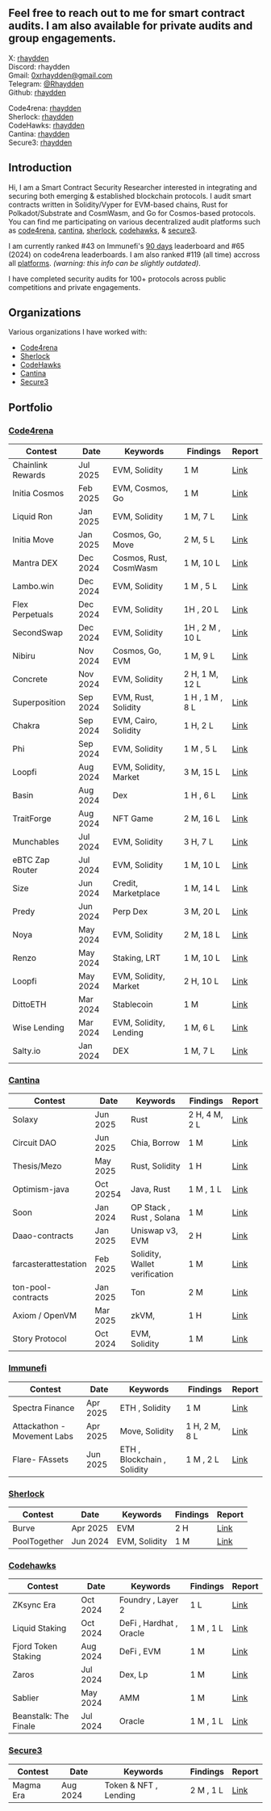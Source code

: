 ## Feel free to reach out to me for smart contract audits. I am also available for private audits and group engagements.

X: [rhaydden](https://x.com/rhaydden)\
Discord: rhaydden\
Gmail: 0xrhaydden@gmail.com\
Telegram: [@Rhaydden](https://t.me/rhaydden)\
Github: [rhaydden](https://github.com/rhaydden)

Code4rena: [rhaydden](https://code4rena.com/@Rhaydden)\
Sherlock: [rhaydden](https://audits.sherlock.xyz/watson/rhaydden)\
CodeHawks: [rhaydden](https://profiles.cyfrin.io/u/rhaydden)\
Cantina: [rhaydden](https://cantina.xyz/u/rhaydden)\
Secure3: [rhaydden](https://app.secure3.io/profile/rhaydden)


## Introduction

Hi, I am a Smart Contract Security Researcher interested in integrating and securing both emerging & established blockchain protocols. I audit smart contracts written in Solidity/Vyper for EVM-based chains, Rust for Polkadot/Substrate and CosmWasm, and Go for Cosmos-based protocols. You can find me participating on various decentralized audit platforms such as [code4rena](https://code4rena.com/@rhaydden), [cantina](https://cantina.xyz/u/rhaydden), [sherlock](https://audits.sherlock.xyz/watson/rhaydden), [codehawks](https://profiles.cyfrin.io/u/rhaydden), & [secure3](https://app.secure3.io/profile/rhaydden).

I am currently ranked #43 on Immunefi's [90 days](https://immunefi.com/leaderboard/) leaderboard and #65 (2024) on code4rena leaderboards. I am also ranked #119 (all time) accross all [platforms](https://audits.sherlock.xyz/watson/Rhaydden). _(warning: this info can be slightly outdated)_.

I have completed security audits for 100+ protocols across public competitions and private engagements. 
## Organizations

Various organizations I have worked with:

- [Code4rena](#code4rena)
- [Sherlock](#sherlock)
- [CodeHawks](#codehawks)
- [Cantina](#cantina)
- [Secure3](#secure3)







## Portfolio

### [Code4rena](https://code4rena.com/@rhaydden)

| Contest                  | Date      | Keywords              | Findings      | Report                                                                                                       |
| ------------------------ | --------- | --------------------- | -------------- | ------------------------------------------------------------------------------------------------------------ |
| Chainlink Rewards        | Jul 2025 | EVM, Solidity          | 1 M                | [Link](https://code4rena.com/audits/2025-06-chainlink-rewards)                            |
| Initia Cosmos        | Feb 2025 | EVM, Cosmos, Go          | 1 M                 | [Link](https://code4rena.com/audits/2025-02-initia-cosmos)                                    |
| Liquid Ron        | Jan 2025 | EVM, Solidity         | 1 M, 7 L                  | [Link](https://code4rena.com/audits/2025-01-liquid-ron)                                    |
| Initia Move      | Jan 2025 | Cosmos, Go, Move          | 2 M,  5 L                   | [Link](https://code4rena.com/audits/2025-01-initia-move)                                     |
| Mantra DEX       | Dec 2024 | Cosmos, Rust, CosmWasm          | 1 M, 10 L                 | [Link](https://code4rena.com/audits/2024-11-mantra-dex)                                     |
| Lambo.win        | Dec 2024 | EVM, Solidity           | 1 M , 5 L                  | [Link](https://code4rena.com/audits/2024-12-lambowin)                                     |
| Flex Perpetuals       | Dec 2024 | EVM, Solidity          | 1H , 20 L                 | [Link](https://code4rena.com/audits/2024-12-flex-perpetuals)                                     |
| SecondSwap       | Dec 2024 | EVM, Solidity          | 1H , 2 M , 10 L                  | [Link](https://code4rena.com/audits/2024-12-secondswap)                                     |
| Nibiru        | Nov 2024 | Cosmos, Go, EVM          | 1 M, 9 L                  | [Link](https://code4rena.com/audits/2024-11-nibiru)                                     |
| Concrete        | Nov 2024 | EVM, Solidity          | 2 H, 1 M, 12 L             | [Link](https://code4rena.com/audits/2024-11-concrete)                                     |
| Superposition        | Sep 2024 | EVM, Rust, Solidity          | 1 H , 1 M , 8 L                 | [Link](https://code4rena.com/audits/2024-08-superposition)                                     |
| Chakra    | Sep 2024 | EVM, Cairo, Solidity          | 1 H, 2 L                |     [Link](https://code4rena.com/audits/2024-08-chakra)                                 |
| Phi       | Sep 2024 | EVM, Solidity           | 1 M , 5 L               | [Link](https://code4rena.com/audits/2024-08-phi)                                     |                                  
| Loopfi        | Aug 2024 | EVM, Solidity, Market          |  3 M, 15 L                    | [Link](https://code4rena.com/audits/2024-07-loopfi)                                     |
| Basin           | Aug 2024 | Dex          | 1 H , 6 L             | [Link](https://code4rena.com/reports/2024-07-basin)                                     |
| TraitForge           | Aug 2024 | NFT Game          | 2 M, 16 L               | [Link](https://code4rena.com/audits/2024-07-traitforge)                                     |
| Munchables           | Jul 2024 | EVM, Solidity          | 3 H,  7 L               | [Link](https://code4rena.com/audits/2024-07-munchables)                                     |
| eBTC Zap Router        | Jul 2024 | EVM, Solidity         | 1 M, 10 L                  | [Link](https://code4rena.com/audits/2024-06-ebtc-zap-router)                                     |
| Size               | Jun 2024 | Credit, Marketplace             | 1 M, 14 L                   | [Link](https://code4rena.com/reports/2024-06-size)                                                        |
| Predy              | Jun 2024 | Perp Dex           | 3 M, 20 L                 | [Link](https://code4rena.com/audits/2024-05-predy)                                    |
| Noya               | May 2024  | EVM, Solidity                | 2 M, 18 L              | [Link](https://code4rena.com/audits/2024-04-noya)                                                 |
| Renzo                    | May 2024  | Staking, LRT          | 1 M, 10 L         | [Link](https://code4rena.com/audits/2024-04-renzo#top)                                                       |
| Loopfi        | May 2024 | EVM, Solidity, Market          |  2 H, 10 L                   | [Link](https://code4rena.com/audits/2024-05-loopfi)                                     |
| DittoETH                 | Mar 2024  | Stablecoin            | 1 M                  | [Link](https://code4rena.com/audits/2024-03-dittoeth)                                                        |
| Wise Lending             | Mar 2024  | EVM, Solidity, Lending               | 1 M, 6 L            | [Link](https://code4rena.com/audits/2024-02-wise-lending)                                                     |                                   
| Salty.io                 | Jan 2024  | DEX                   | 1 M, 7 L             | [Link](https://code4rena.com/audits/2024-01-saltyio)                                                         | 




### [Cantina](https://cantina.xyz/u/rhaydden)

| Contest       | Date     | Keywords              | Findings       | Report                                                                         |
| ------------- | -------- | --------------------- | -------------- |------------------------------------------------------------------------------ |
| Solaxy     | Jun 2025 | Rust    | 2 H, 4 M, 2 L                    | [Link](https://cantina.xyz/code/50d38b86-80a0-49af-9df8-70d7d601b7d7/overview)  |
| Circuit DAO       | Jun 2025 | Chia, Borrow | 1 M                           | [Link](https://cantina.xyz/code/7d650b99-8a40-49d1-9b65-2b060accfbb7/overview)             |
| Thesis/Mezo     | May 2025 | Rust, Solidity | 1 H                          | [Link](https://cantina.xyz/code/e757364c-1f68-4ec5-94f6-c6b3c2e80c6d/overview)             |
| Optimism-java    | Oct 20254 | Java, Rust | 1 M , 1 L                          | [Link](https://cantina.xyz/code/cb538ed2-6770-4646-a32b-610b62d9a34c/overview)             |
| Soon   | Jan 2024 | OP Stack , Rust , Solana   | 1 M                    | [Link](https://cantina.xyz/code/08c2b0b4-8449-4136-82a2-7074ccdfffac/overview)             |
| Daao-contracts     | Jan 2025 | Uniswap v3, EVM | 2 H                 | [Link](https://cantina.xyz/code/bd43bdd1-bc7f-473b-96c0-d35d37f3db33/overview)             |
| farcasterattestation     | Feb 2025 | Solidity, Wallet verification | 1 M                       | [Link](https://cantina.xyz/code/f9326d2b-bb99-45a9-88c5-94c54aa1823a/overview)  
| ton-pool-contracts    | Jan 2025 | Ton  | 2 M                | [Link](https://cantina.xyz/code/e9e9b3e0-f213-45e4-8d05-d72bf0c8787a/overview)             |
| Axiom / OpenVM     | Mar 2025 | zkVM, | 1 H                    | [Link](https://cantina.xyz/code/c486d600-bed0-4fc6-aed1-de759fd29fa2/overview)             |
| Story Protocol    | Oct 2024 | EVM, Solidity  | 1 M                 | [Link](https://cantina.xyz/competitions/0561defa-eeb2-4a74-8884-5d7a873afa58)             |




### [Immunefi](https://immunefi.com/profile/Rhaydden/)


| Contest       | Date     | Keywords              | Findings       | Report                                                                         |
| ------------- | -------- | --------------------- | -------------- |------------------------------------------------------------------------------ |
| Spectra Finance     | Apr 2025 | ETH , Solidity | 1 M           |                    [Link](https://immunefi.com/audit-competition/audit-comp-spectra-finance/leaderboard/#top)   |
| Attackathon - Movement Labs     | Apr 2025 | Move, Solidity    | 1 H, 2 M, 8 L                 | [Link](https://immunefi.com/audit-competition/movement-labs-attackathon/leaderboard/#top)  |
| Flare- FAssets       | Jun 2025 | ETH , Blockchain , Solidity | 1 M  , 2 L                          | [Link](https://immunefi.com/audit-competition/audit-comp-flare-fassets/leaderboard/#top)             |





### [Sherlock](https://audits.sherlock.xyz/watson/rhaydden)

| Contest                       | Date     | Keywords   | Findings             | Report                               |
| ----------------------------- | -------- | ----------------------- | -------- |-------|
| Burve                       | Apr 2025 | EVM                  | 2 H            | [Link](https://audits.sherlock.xyz/contests/858/report)  |
| PoolTogether             | Jun 2024 | EVM, Solidity                 | 1 M      |                   [Link](https://audits.sherlock.xyz/contests/225/report)  |








### [Codehawks](https://profiles.cyfrin.io/u/rhaydden)


| Contest                 | Date     | Keywords        | Findings    | Report                                                             |
| ----------------------- | -------- | --------------- | ------------- | ------------------------------------------------------------------ |
| ZKsync Era              | Oct 2024 | Foundry , Layer 2       | 1 L          | [Link](https://codehawks.cyfrin.io/c/2024-10-zksync) |
| Liquid Staking              | Oct 2024 | DeFi , Hardhat , Oracle       | 1 M , 1 L                | [Link](https://codehawks.cyfrin.io/c/2024-09-stakelink/results?lt=contest&page=1&sc=reward&sj=reward&t=report) |
| Fjord Token Staking              | Aug 2024 | DeFi , EVM        | 1 M                  | [Link](https://codehawks.cyfrin.io/c/2024-08-fjord/results?lt=contest&page=1&sc=reward&sj=reward&t=report) |
| Zaros                 | Jul 2024 | Dex, Lp          | 1 M                   | [Link](https://codehawks.cyfrin.io/c/2024-07-zaros/results?lt=contest&sc=reward&sj=reward&page=1&t=report) |
| Sablier                 | May 2024 | AMM             | 1 M             | [Link](https://codehawks.cyfrin.io/c/2024-05-Sablier/results?t=report&lt=contest&page=1) |
| Beanstalk: The Finale        | Jul 2024 | Oracle          | 1 M , 1 L                 | [Link](https://codehawks.cyfrin.io/c/2024-05-beanstalk-the-finale) |




### [Secure3](https://app.secure3.io/en/profile/Rhaydden)
| Contest                 | Date     | Keywords        | Findings    | Report                                                             |
| ----------------------- | -------- | --------------- | ------------- | ------------------------------------------------------------------ |
| Magma  Era              | Aug 2024 | Token & NFT , Lending       | 2 M , 1 L          | [Link](https://app.secure3.io/en/63c41f47ba) |
